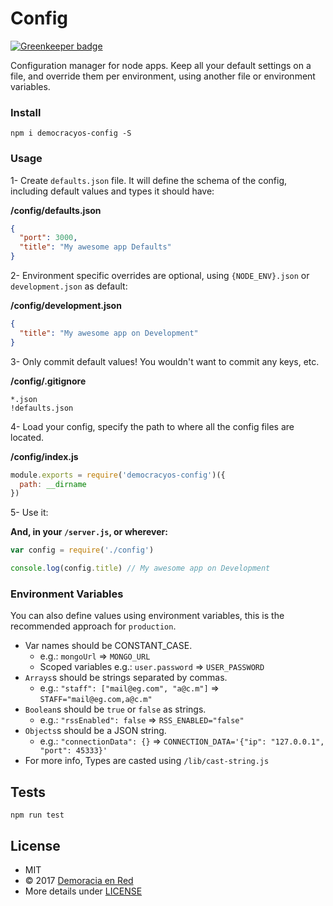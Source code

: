 Config
======

[![Greenkeeper badge](https://badges.greenkeeper.io/DemocracyOS/config.svg)](https://greenkeeper.io/)

Configuration manager for node apps. Keep all your default settings on a file,
and override them per environment, using another file or environment variables.

### Install

`npm i democracyos-config -S`

### Usage

1- Create `defaults.json` file. It will define the schema of the config,
including default values and types it should have:

**/config/defaults.json**
```json
{
  "port": 3000,
  "title": "My awesome app Defaults"
}
```

2- Environment specific overrides are optional, using `{NODE_ENV}.json` or
`development.json` as default:

**/config/development.json**
```json
{
  "title": "My awesome app on Development"
}
```

3- Only commit default values! You wouldn't want to commit any keys, etc.

**/config/.gitignore**
```
*.json
!defaults.json
```

4- Load your config, specify the path to where all the config files are located.

**/config/index.js**
```javascript
module.exports = require('democracyos-config')({
  path: __dirname
})
```

5- Use it:

**And, in your `/server.js`, or wherever:**
```javascript
var config = require('./config')

console.log(config.title) // My awesome app on Development
```

### Environment Variables

You can also define values using environment variables, this is the recommended
approach for `production`.

* Var names should be CONSTANT_CASE.
  * e.g.: `mongoUrl` => `MONGO_URL`
  * Scoped variables e.g.: `user.password` => `USER_PASSWORD`
* `Arrays`s should be strings separated by commas.
  * e.g.: `"staff": ["mail@eg.com", "a@c.m"]` => `STAFF="mail@eg.com,a@c.m"`
* `Boolean`s should be `true` or `false` as strings.
  * e.g.: `"rssEnabled": false` => `RSS_ENABLED="false"`
* `Objects`s should be a JSON string.
  * e.g.: `"connectionData": {}` => `CONNECTION_DATA='{"ip": "127.0.0.1", "port": 45333}'`
* For more info, Types are casted using `/lib/cast-string.js`

## Tests

```
npm run test
```

## License
* MIT
* © 2017 [Demoracia en Red](http://democraciaenred.org)
* More details under [LICENSE](https://github.com/DemocracyOS/config/blob/master/LICENSE)
